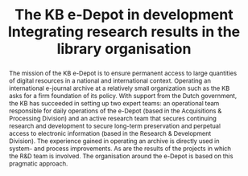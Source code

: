 ---
abstract: 'The mission of the KB e-Depot is to ensure permanent access to large quantities
  of digital resources in a national and international context. Operating an international
  e-journal archive at a relatively small organization such as the KB asks for a firm
  foundation of its policy. With support from the Dutch government, the KB has succeeded
  in setting up two expert teams: an operational team responsible for daily operations
  of the e-Depot (based in the Acquisitions & Processing Division) and an active research
  team that secures continuing research and development to secure long-term preservation
  and perpetual access to electronic information (based in the Research & Development
  Division). The experience gained in operating an archive is directly used in system-
  and process improvements. As are the results of the projects in which the R&D team
  is involved. The organisation around the e-Depot is based on this pragmatic approach.'
creators:
- Hilde van Wijngaarden
- Marcel Ras
- Frank Houtman
date: null
document_url: https://services.phaidra.univie.ac.at/api/object/o:294177/download
grand_parent: iPRES
institutions: []
keywords:
- london
landing_page_url: https://phaidra.univie.ac.at/o:294177
language: eng
layout: publication
license: CC BY-SA 3.0 AT
notes_url: null
parent: iPRES 2008
publication_type: paper
size: 40648
slides_url: null
source_name: iPRES
stream_url: null
title: The KB e-Depot in development Integrating research results in the library organisation
year: 2008
---